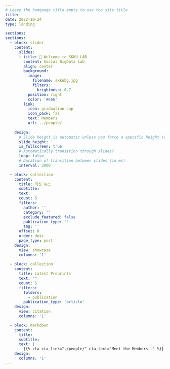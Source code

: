 ```yaml
---
# Leave the homepage title empty to use the site title
title:
date: 2022-10-24
type: landing

sections:
sections:
  - block: slider
    content:
      slides:
      - title: 👋 Welcome to SKKU LAB
        content: Social BigData Lab
        align: center
        background:
          image:
            filename: skkubg.jpg
            filters:
              brightness: 0.7
          position: right
          color: '#666'
        link:
          icon: graduation-cap
          icon_pack: fas
          text: Members
          url: ../people/
        
    design:
      # Slide height is automatic unless you force a specific height (e.g. '400px')
      slide_height: ''
      is_fullscreen: true
      # Automatically transition through slides?
      loop: false
      # Duration of transition between slides (in ms)
      interval: 2000

  - block: collection
    content:
      title: 최신 뉴스
      subtitle:
      text:
      count: 5
      filters:
        author: ''
        category: ''
        exclude_featured: false
        publication_type: ''
        tag: ''
      offset: 0
      order: desc
      page_type: post
    design:
      view: showcase
      columns: '1'
  
  - block: collection
    content:
      title: Latest Preprints
      text: ""
      count: 5
      filters:
        folders:
          - publication
        publication_type: 'article'
    design:
      view: citation
      columns: '1'

  - block: markdown
    content:
      title:
      subtitle:
      text: |
        {{% cta cta_link="./people/" cta_text="Meet the Members →" %}}
    design:
      columns: '1'
---
```

